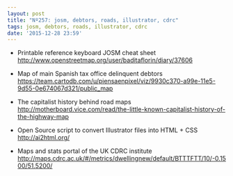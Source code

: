 ```yaml
---
layout: post
title: "Nº257: josm, debtors, roads, illustrator, cdrc"
tags: josm, debtors, roads, illustrator, cdrc
date: '2015-12-28 23:59'
---
```


* Printable reference keyboard JOSM cheat sheet
  http://www.openstreetmap.org/user/baditaflorin/diary/37606

* Map of main Spanish tax office delinquent debtors
  https://team.cartodb.com/u/piensaenpixel/viz/9930c370-a99e-11e5-9d55-0e674067d321/public_map

* The capitalist history behind road maps
  http://motherboard.vice.com/read/the-little-known-capitalist-history-of-the-highway-map

* Open Source script to convert Illustrator files into HTML + CSS
  http://ai2html.org/

* Maps and stats portal of the UK CDRC institute
  http://maps.cdrc.ac.uk/#/metrics/dwellingnew/default/BTTTFTT/10/-0.1500/51.5200/
